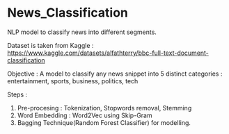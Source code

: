 # News_Classification
NLP model to classify news into different segments. 

Dataset is taken from Kaggle : https://www.kaggle.com/datasets/alfathterry/bbc-full-text-document-classification

Objective : A model to classify any news snippet into 5 distinct categories : entertainment, sports, business, politics, tech

Steps : 
1. Pre-procesing : Tokenization, Stopwords removal, Stemming
2. Word Embedding : Word2Vec using Skip-Gram
3. Bagging Technique(Random Forest Classifier) for modelling.



